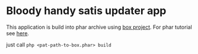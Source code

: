 Bloody handy satis updater app
==============================

This application is build into phar archive using [box project](http://box-project.org/).
For phar tutorial see [here](http://www.sitepoint.com/packaging-your-apps-with-phar/).

just call `php <pat-path-to-box.phar> build` 
